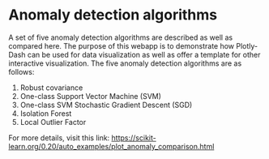 # Anomaly detection algorithms
A set of five anomaly detection algorithms are described as well as compared here. The purpose of this webapp is to demonstrate how Plotly-Dash can be used for data visualization as well as offer a template for other interactive visualization. The five anomaly detection algorithms are as follows:
1) Robust covariance
2) One-class Support Vector Machine (SVM)
3) One-class SVM Stochastic Gradient Descent (SGD)
4) Isolation Forest
5) Local Outlier Factor

For more details, visit this link: https://scikit-learn.org/0.20/auto_examples/plot_anomaly_comparison.html

